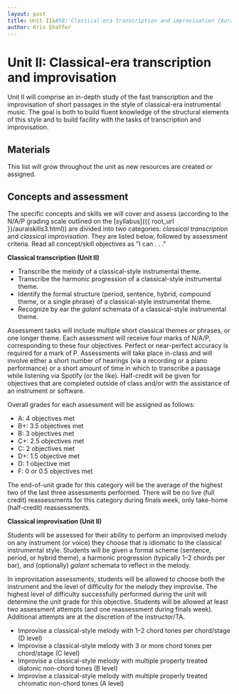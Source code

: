 ```yaml
---
layout: post
title: Unit II&#58; Classical-era transcription and improvisation (Aural Skills III)
author: Kris Shaffer
---
```


# Unit II: Classical-era transcription and improvisation #

Unit II will comprise an in-depth study of the fast transcription and the improvisation of short passages in the style of classical-era instrumental music. The goal is both to build fluent knowledge of the structural elements of this style and to build facility with the tasks of transcription and improvisation.

## Materials ##

This list will grow throughout the unit as new resources are created or assigned.



## Concepts and assessment ##

The specific concepts and skills we will cover and assess (according to the N/A/P grading scale outlined on the [syllabus]({{ root_url }}/auralskills3.html)) are divided into two categories: *classical transcription* and *classical improvisation*. They are listed below, followed by assessment criteria. Read all concept/skill objectives as "I can . . ."

**Classical transcription (Unit II)**

- Transcribe the melody of a classical-style instrumental theme.  
- Transcribe the harmonic progression of a classical-style instrumental theme.  
- Identify the formal structure (period, sentence, hybrid, compound theme, or a single phrase) of a classical-style instrumental theme.  
- Recognize by ear the *galant* schemata of a classical-style instrumental theme.  

Assessment tasks will include multiple short classical themes or phrases, or one longer theme. Each assessment will receive four marks of N/A/P, corresponding to these four objectives. Perfect or near-perfect accuracy is required for a mark of P. Assessments will take place in-class and will involve either a short number of hearings (via a recording or a piano performance) or a short amount of time in which to transcribe a passage while listening via Spotify (or the like). Half-credit will be given for objectives that are completed outside of class and/or with the assistance of an instrument or software.

Overall grades for each assessment will be assigned as follows:

- A: 4 objectives met  
- B+: 3.5 objectives met  
- B: 3 objectives met  
- C+: 2.5 objectives met  
- C: 2 objectives met  
- D+: 1.5 objective met  
- D: 1 objective met  
- F: 0 or 0.5 objectives met

The end-of-unit grade for this category will be the average of the highest two of the last three assessments performed. There will be no live (full credit) reassessments for this category during finals week, only take-home (half-credit) reassessments.

**Classical improvisation (Unit II)**

Students will be assessed for their ability to perform an improvised melody on any instrument (or voice) they choose that is idiomatic to the classical instrumental style. Students will be given a formal scheme (sentence, period, or hybrid theme), a harmonic progression (typically 1–2 chords per bar), and (optionally) *galant* schemata to reflect in the melody.

In improvisation assessments, students will be allowed to choose both the instrument and the level of difficulty for the melody they improvise. The highest level of difficulty successfully performed during the unit will determine the unit grade for this objective. Students will be allowed at least two assessment attempts (and one reassessment during finals week). Additional attempts are at the discretion of the instructor/TA.

- Improvise a classical-style melody with 1–2 chord tones per chord/stage (D level)  
- Improvise a classical-style melody with 3 or more chord tones per chord/stage (C level)  
- Improvise a classical-style melody with multiple properly treated diatonic non-chord tones (B level)  
- Improvise a classical-style melody with multiple properly treated chromatic non-chord tones (A level)
